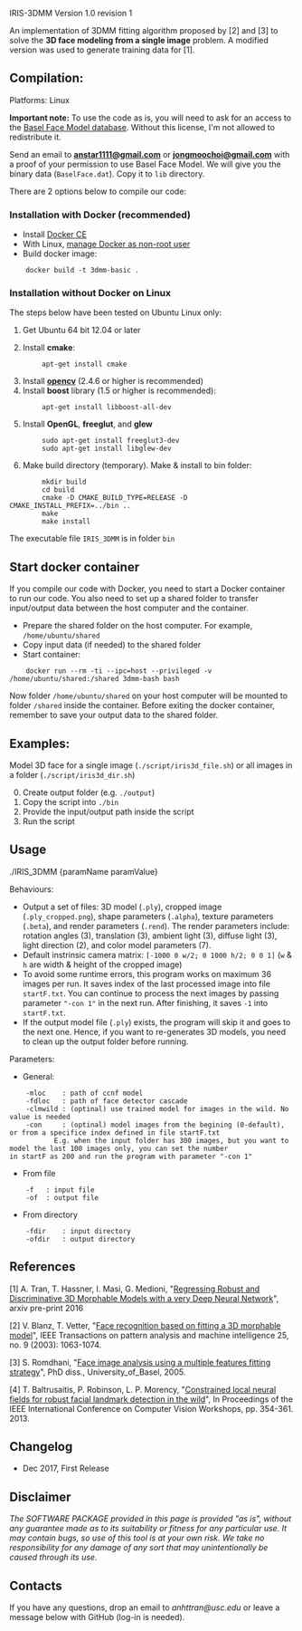 IRIS-3DMM Version 1.0 revision 1

An implementation of 3DMM fitting algorithm proposed by [2] and [3] to solve the **3D face modeling from a single image** problem. A modified version was used to generate training data for [1].

## Compilation:
Platforms: Linux

**Important note:** To use the code as is, you will need to ask for an access to the [Basel Face Model database](http://faces.cs.unibas.ch/bfm/main.php?nav=1-1-0&id=details). Without this license, I'm not allowed to redistribute it. 

Send an email to **anstar1111@gmail.com** or **jongmoochoi@gmail.com** with a proof of your permission to use Basel Face Model.  We will give you the binary data (`BaselFace.dat`). Copy it to `lib` directory.

There are 2 options below to compile our code:

### Installation with Docker (recommended)

- Install [Docker CE](https://docs.docker.com/install/)
- With Linux, [manage Docker as non-root user](https://docs.docker.com/install/linux/linux-postinstall/)
- Build docker image:
```
	docker build -t 3dmm-basic .
```
### Installation without Docker on Linux

The steps below have been tested on Ubuntu Linux only:

1. Get Ubuntu 64 bit 12.04 or later 

2. Install **cmake**: 
```
		apt-get install cmake
```
3. Install **[opencv](http://docs.opencv.org/doc/tutorials/introduction/linux_install/linux_install.html)** (2.4.6 or higher is recommended)
4. Install **boost** library (1.5 or higher is recommended):
```
		apt-get install libboost-all-dev
```
5. Install **OpenGL**, **freeglut**, and **glew**
```
		sudo apt-get install freeglut3-dev
		sudo apt-get install libglew-dev
```
6. Make build directory (temporary). Make & install to bin folder:
```
		mkdir build
		cd build
		cmake -D CMAKE_BUILD_TYPE=RELEASE -D CMAKE_INSTALL_PREFIX=../bin ..
		make
		make install
```
		
The executable file `IRIS_3DMM` is in folder `bin`

## Start docker container
If you compile our code with Docker, you need to start a Docker container to run our code. You also need to set up a shared folder to transfer input/output data between the host computer and the container.
- Prepare the shared folder on the host computer. For example, `/home/ubuntu/shared`
- Copy input data (if needed) to the shared folder
- Start container:
```
	docker run --rm -ti --ipc=host --privileged -v /home/ubuntu/shared:/shared 3dmm-bash bash
```
Now folder `/home/ubuntu/shared` on your host computer will be mounted to folder `/shared` inside the container. Before exiting the docker container, remember to save your output data to the shared folder.

## Examples:
Model 3D face for a single image (`./script/iris3d_file.sh`) or all images in a folder (`./script/iris3d_dir.sh`)

0. Create output folder (e.g. `./output`)
1. Copy the script into `./bin`
2. Provide the input/output path inside the script
3. Run the script

## Usage
./IRIS_3DMM {paramName paramValue}

Behaviours:
- Output a set of files: 3D model (`.ply`), cropped image (`.ply_cropped.png`), shape parameters (`.alpha`), texture parameters (`.beta`), and render parameters (`.rend`). The render parameters include: rotation angles (3), translation (3), ambient light (3), diffuse light (3), light direction (2), and color model parameters (7).
- Default instrinsic camera matrix: `[-1000 0 w/2; 0 1000 h/2; 0 0 1]` (`w` & `h` are width & height of the cropped image)
- To avoid some runtime errors, this program works on maximum 36 images per run. It saves index of the last processed image into file `startF.txt`. You can continue to process the next images by passing parameter `"-con 1"` in the next run. After finishing, it saves `-1` into `startF.txt`.
- If the output model file (`.ply`) exists, the program will skip it and goes to the next one. Hence, if you want to re-generates 3D models, you need to clean up the output folder before running.

Parameters:
- General:
```
	-mloc    : path of ccnf model
	-fdloc   : path of face detector cascade
	-clmwild : (optinal) use trained model for images in the wild. No value is needed
	-con	 : (optinal) model images from the begining (0-default), or from a specifice index defined in file startF.txt
		   E.g. when the input folder has 300 images, but you want to model the last 100 images only, you can set the number 
in startF as 200 and run the program with parameter "-con 1"
```
	   
- From file
```
	-f	 : input file
	-of	 : output file
```
- From directory
```
	-fdir	 : input directory
	-ofdir	 : output directory
```

## References

[1] A. Tran, T. Hassner, I. Masi, G. Medioni, "[Regressing Robust and Discriminative 3D Morphable Models with a very Deep Neural Network](https://arxiv.org/abs/1612.04904)", arxiv pre-print 2016 

[2] V. Blanz, T. Vetter, "[Face recognition based on fitting a 3D morphable model](http://ieeexplore.ieee.org/stamp/stamp.jsp?arnumber=1227983)", IEEE Transactions on pattern analysis and machine intelligence 25, no. 9 (2003): 1063-1074.

[3] S. Romdhani, "[Face image analysis using a multiple features fitting strategy](http://citeseerx.ist.psu.edu/viewdoc/download?doi=10.1.1.471.3366&rep=rep1&type=pdf)", PhD diss., University_of_Basel, 2005.

[4] T. Baltrusaitis, P. Robinson, L. P. Morency, "[Constrained local neural fields for robust facial landmark detection in the wild](https://www.cl.cam.ac.uk/~tb346/pub/papers/iccv2013.pdf)", In Proceedings of the IEEE International Conference on Computer Vision Workshops, pp. 354-361. 2013.

## Changelog
- Dec 2017, First Release 

## Disclaimer

_The SOFTWARE PACKAGE provided in this page is provided "as is", without any guarantee made as to its suitability or fitness for any particular use. It may contain bugs, so use of this tool is at your own risk. We take no responsibility for any damage of any sort that may unintentionally be caused through its use._

## Contacts

If you have any questions, drop an email to _anhttran@usc.edu_ or leave a message below with GitHub (log-in is needed).




